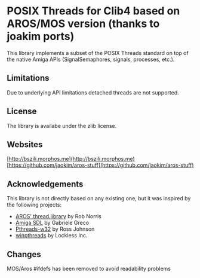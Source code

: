 # POSIX Threads for Clib4 based on AROS/MOS version (thanks to joakim ports)

This library implements a subset of the POSIX Threads standard on top of the native Amiga APIs (SignalSemaphores, signals, processes, etc.). 

## Limitations

Due to underlying API limitations detached threads are not supported. 

## License

The library is availabe under the zlib license.

## Websites
[http://bszili.morphos.me](http://bszili.morphos.me)
[https://github.com/jaokim/aros-stuff](https://github.com/jaokim/aros-stuff)

## Acknowledgements

This library is not directly based on any existing one, but it was inspired by the following projects:

* [AROS' thread.library](http://aros.sourceforge.net/documentation/developers/autodocs/thread.php) by Rob Norris
* [Amiga SDL](http://aminet.net/package/dev/misc/SDL-Amiga) by Gabriele Greco
* [Pthreads-w32](https://sourceware.org/pthreads-win32) by Ross Johnson
* [winpthreads](http://locklessinc.com/articles/pthreads_on_windows) by Lockless Inc.

## Changes
MOS/Aros #ifdefs has been removed to avoid readability problems